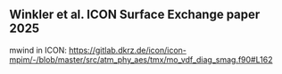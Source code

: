 ## Winkler et al. ICON Surface Exchange paper 2025

mwind in ICON: https://gitlab.dkrz.de/icon/icon-mpim/-/blob/master/src/atm_phy_aes/tmx/mo_vdf_diag_smag.f90#L162